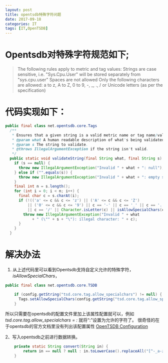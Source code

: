```yaml
---
layout: post
title: opentsdb特殊字符问题
date: 2017-09-18
categories: IT
tags: [IT,OpenTSDB]
---
```


# Opentsdb对特殊字符规范如下;


> The following rules apply to metric and tag values:
Strings are case sensitive, i.e. "Sys.Cpu.User" will be stored separately from "sys.cpu.user"
Spaces are not allowed
Only the following characters are allowed: a to z, A to Z, 0 to 9, -, _, ., / or Unicode letters (as per the specification)

# 代码实现如下：
```java
public final class net.opentsdb.core.Tags
  /**
   * Ensures that a given string is a valid metric name or tag name/value.
   * @param what A human readable description of what's being validated.
   * @param s The string to validate.
   * @throws IllegalArgumentException if the string isn't valid.
   */
  public static void validateString(final String what, final String s) {
    if (s == null) {
      throw new IllegalArgumentException("Invalid " + what + ": null");
    } else if ("".equals(s)) {
      throw new IllegalArgumentException("Invalid " + what + ": empty string");
    }
    final int n = s.length();
    for (int i = 0; i < n; i++) {
      final char c = s.charAt(i);
      if (!(('a' <= c && c <= 'z') || ('A' <= c && c <= 'Z')
          || ('0' <= c && c <= '9') || c == '-' || c == '_' || c == '.'
          || c == '/' || Character.isLetter(c) || isAllowSpecialChars(c))) {
        throw new IllegalArgumentException("Invalid " + what
            + " (\"" + s + "\"): illegal character: " + c);
      }
    }
  }
```
<!-- more -->

# 解决办法
1. 从上述代码里可以看到Opentsdb支持自定义允许的特殊字符，*isAllowSpecialChars*，

```java
public final class net.opentsdb.core.TSDB

    if (config.getString("tsd.core.tag.allow_specialchars") != null) {
      Tags.setAllowSpecialChars(config.getString("tsd.core.tag.allow_specialchars"));
    }
```

所以只需要在opentsdb的配置文件里加上该属性配置就可以，例如 *tsd.core.tag.allow_specialchars = :* 就将“:”设置为允许的字符了。
很奇怪的在于opentsdb的官方文档里没有列出该配置属性 [OpenTSDB Configuration](http://opentsdb.net/docs/build/html/user_guide/configuration.html)

2、写入opentsdb之前进行数据转换。
```java
    private static String convert(String in) {
        return in == null ? null : in.toLowerCase().replaceAll("[^-_a-z0-9.\\u4e00-\\u9fa5]", "_");
    }
```
